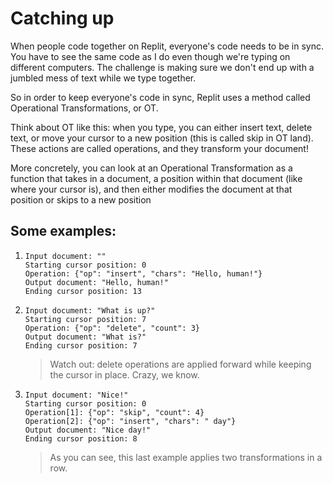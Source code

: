 # Catching up

When people code together on Replit, everyone's code needs to be in sync. You have to see the same code as I do even though we're typing on different computers. The challenge is making sure we don't end up with a jumbled mess of text while we type together.

So in order to keep everyone's code in sync, Replit uses a method called Operational Transformations, or OT.

Think about OT like this: when you type, you can either insert text, delete text, or move your cursor to a new position (this is called skip in OT land). These actions are called operations, and they transform your document!

More concretely, you can look at an Operational Transformation as a function that takes in a document, a position within that document (like where your cursor is), and then either modifies the document at that position or skips to a new position

## Some examples:

1. ```
   Input document: ""
   Starting cursor position: 0
   Operation: {"op": "insert", "chars": "Hello, human!"}
   Output document: "Hello, human!"
   Ending cursor position: 13
   ```

2. ```
   Input document: "What is up?"
   Starting cursor position: 7
   Operation: {"op": "delete", "count": 3}
   Output document: "What is?"
   Ending cursor position: 7
   ```

   > Watch out: delete operations are applied forward while keeping the cursor in place. Crazy, we know.

3. ```
   Input document: "Nice!"
   Starting cursor position: 0
   Operation[1]: {"op": "skip", "count": 4}
   Operation[2]: {"op": "insert", "chars": " day"}
   Output document: "Nice day!"
   Ending cursor position: 8
   ```

   > As you can see, this last example applies two transformations in a row.
